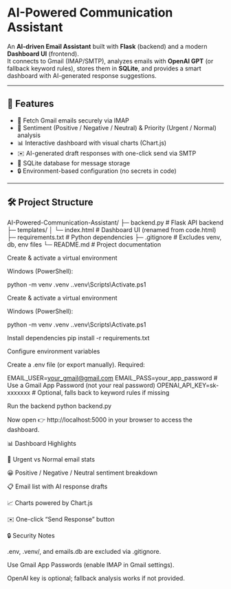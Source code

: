 # AI-Powered Communication Assistant

An **AI-driven Email Assistant** built with **Flask** (backend) and a modern **Dashboard UI** (frontend).  
It connects to Gmail (IMAP/SMTP), analyzes emails with **OpenAI GPT** (or fallback keyword rules), stores them in **SQLite**, and provides a smart dashboard with AI-generated response suggestions.

---

## 🚀 Features

- 📧 Fetch Gmail emails securely via IMAP  
- 🤖 Sentiment (Positive / Negative / Neutral) & Priority (Urgent / Normal) analysis  
- 📊 Interactive dashboard with visual charts (Chart.js)  
- ✉️ AI-generated draft responses with one-click send via SMTP  
- 💾 SQLite database for message storage  
- 🔒 Environment-based configuration (no secrets in code)  

---

## 🛠️ Project Structure

AI-Powered-Communication-Assistant/
├─ backend.py # Flask API backend
├─ templates/
│ └─ index.html # Dashboard UI (renamed from code.html)
├─ requirements.txt # Python dependencies
├─ .gitignore # Excludes venv, db, env files
└─ README.md # Project documentation

Create & activate a virtual environment

Windows (PowerShell):

python -m venv .venv
.\.venv\Scripts\Activate.ps1

Create & activate a virtual environment

Windows (PowerShell):

python -m venv .venv
.\.venv\Scripts\Activate.ps1

Install dependencies
pip install -r requirements.txt

Configure environment variables

Create a .env file (or export manually). Required:

EMAIL_USER=your_gmail@gmail.com
EMAIL_PASS=your_app_password      # Use a Gmail App Password (not your real password)
OPENAI_API_KEY=sk-xxxxxxx         # Optional, falls back to keyword rules if missing

Run the backend
python backend.py


Now open 👉 http://localhost:5000
 in your browser to access the dashboard.


 📊 Dashboard Highlights

🔴 Urgent vs Normal email stats

😀 Positive / Negative / Neutral sentiment breakdown

📋 Email list with AI response drafts

📈 Charts powered by Chart.js

✉️ One-click “Send Response” button

🔒 Security Notes

.env, .venv/, and emails.db are excluded via .gitignore.

Use Gmail App Passwords (enable IMAP in Gmail settings).

OpenAI key is optional; fallback analysis works if not provided.
